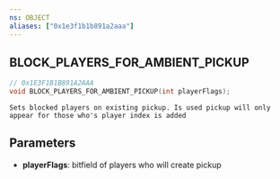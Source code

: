 ```yaml
---
ns: OBJECT
aliases: ["0x1e3f1b1b891a2aaa"]
---
```

## BLOCK_PLAYERS_FOR_AMBIENT_PICKUP

```c
// 0x1E3F1B1B891A2AAA
void BLOCK_PLAYERS_FOR_AMBIENT_PICKUP(int playerFlags);
```

```
Sets blocked players on existing pickup. Is used pickup will only appear for those who's player index is added
```

## Parameters
* **playerFlags**: bitfield of players who will create pickup
